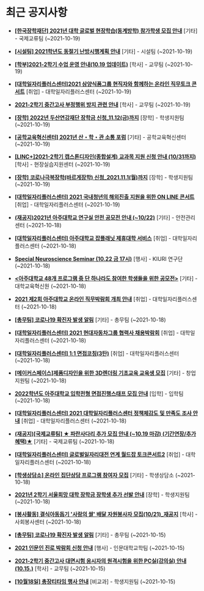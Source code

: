 # 최근 공지사항

* **[[한국장학재단] 2021년 대학 글로벌 현장학습(동계방학) 참가학생 모집 안내](http://ajou.ac.kr/kr/ajou/notice.do?mode=view&amp;articleNo=114062&amp;article.offset=0&amp;articleLimit=30)**
 [기타] - 국제교류팀 (~2021-10-19)

* **[[시설팀] 2021학년도 동절기 난방시행계획 안내](http://ajou.ac.kr/kr/ajou/notice.do?mode=view&amp;articleNo=114059&amp;article.offset=0&amp;articleLimit=30)**
 [기타] - 시설팀 (~2021-10-19)

* **[[학부]2021-2학기 수업 운영 안내(10.19 업데이트)](http://ajou.ac.kr/kr/ajou/notice.do?mode=view&amp;articleNo=114058&amp;article.offset=0&amp;articleLimit=30)**
 [학사] - 교무팀 (~2021-10-19)

* **[[대학일자리플러스센터]2021 삼양식품그룹 현직자와 함께하는 온라인 직무토크 콘서트](http://ajou.ac.kr/kr/ajou/notice.do?mode=view&amp;articleNo=114054&amp;article.offset=0&amp;articleLimit=30)**
 [취업] - 대학일자리플러스센터 (~2021-10-19)

* **[2021-2학기 중간고사 부정행위 방지 관련 안내](http://ajou.ac.kr/kr/ajou/notice.do?mode=view&amp;articleNo=114053&amp;article.offset=0&amp;articleLimit=30)**
 [학사] - 교무팀 (~2021-10-19)

* **[[장학] 2022년 두산연강재단 장학금 신청_11.12(금)까지](http://ajou.ac.kr/kr/ajou/notice.do?mode=view&amp;articleNo=114052&amp;article.offset=0&amp;articleLimit=30)**
 [장학] - 학생지원팀 (~2021-10-19)

* **[[공학교육혁신센터] 2021년 산・학・관 소통 포럼](http://ajou.ac.kr/kr/ajou/notice.do?mode=view&amp;articleNo=114051&amp;article.offset=0&amp;articleLimit=30)**
 [기타] - 공학교육혁신센터 (~2021-10-19)

* **[[LINC+]2021-2학기 캡스톤디자인(종합설계) 교과목 지원 신청 안내 (10/31까지)](http://ajou.ac.kr/kr/ajou/notice.do?mode=view&amp;articleNo=114050&amp;article.offset=0&amp;articleLimit=30)**
 [학사] - 현장실습지원센터 (~2021-10-19)

* **[[장학] 코로나극복장학(바르게장학) 신청_2021.11.1(월)까지](http://ajou.ac.kr/kr/ajou/notice.do?mode=view&amp;articleNo=114049&amp;article.offset=0&amp;articleLimit=30)**
 [장학] - 학생지원팀 (~2021-10-19)

* **[[대학일자리플러스센터] 2021 국내청년의 해외진출 지원을 위한 ON LINE 콘서트](http://ajou.ac.kr/kr/ajou/notice.do?mode=view&amp;articleNo=114047&amp;article.offset=0&amp;articleLimit=30)**
 [취업] - 대학일자리플러스센터 (~2021-10-19)

* **[(재공지)2021년 아주대학교 연구실 안전 공모전 안내 (~10/22)](http://ajou.ac.kr/kr/ajou/notice.do?mode=view&amp;articleNo=114035&amp;article.offset=0&amp;articleLimit=30)**
 [기타] - 안전관리센터 (~2021-10-18)

* **[[대학일자리플러스센터] 아주대학교 잡플래닛 제휴대학 서비스](http://ajou.ac.kr/kr/ajou/notice.do?mode=view&amp;articleNo=114034&amp;article.offset=0&amp;articleLimit=30)**
 [취업] - 대학일자리플러스센터 (~2021-10-18)

* **[Special Neuroscience Seminar (10.22 금 17시)](http://ajou.ac.kr/kr/ajou/notice.do?mode=view&amp;articleNo=114032&amp;article.offset=0&amp;articleLimit=30)**
 [행사] - KIURI 연구단 (~2021-10-18)

* **[&lt;아주대학교 48개 프로그램 중 단 하나라도 참여한 학생들을 위한 공모전&gt;](http://ajou.ac.kr/kr/ajou/notice.do?mode=view&amp;articleNo=114031&amp;article.offset=0&amp;articleLimit=30)**
 [기타] - 대학교육혁신원 (~2021-10-18)

* **[2021 제2회 아주대학교 온라인 직무박람회 개최 안내](http://ajou.ac.kr/kr/ajou/notice.do?mode=view&amp;articleNo=114029&amp;article.offset=0&amp;articleLimit=30)**
 [취업] - 대학일자리플러스센터 (~2021-10-18)

* **[[총무팀] 코로나19 확진자 발생 알림](http://ajou.ac.kr/kr/ajou/notice.do?mode=view&amp;articleNo=114023&amp;article.offset=0&amp;articleLimit=30)**
 [기타] - 총무팀 (~2021-10-18)

* **[[대학일자리플러스센터] 2021 현대자동차그룹 협력사 채용박람회](http://ajou.ac.kr/kr/ajou/notice.do?mode=view&amp;articleNo=114022&amp;article.offset=0&amp;articleLimit=30)**
 [취업] - 대학일자리플러스센터 (~2021-10-18)

* **[[대학일자리플러스센터] 1:1 면접코칭(3탄)](http://ajou.ac.kr/kr/ajou/notice.do?mode=view&amp;articleNo=114020&amp;article.offset=0&amp;articleLimit=30)**
 [취업] - 대학일자리플러스센터 (~2021-10-18)

* **[[메이커스페이스]제품디자인을 위한 3D렌더링 기초교육 교육생 모집](http://ajou.ac.kr/kr/ajou/notice.do?mode=view&amp;articleNo=114017&amp;article.offset=0&amp;articleLimit=30)**
 [기타] - 창업지원팀 (~2021-10-18)

* **[2022학년도 아주대학교 입학전형 면접진행스태프 모집 안내](http://ajou.ac.kr/kr/ajou/notice.do?mode=view&amp;articleNo=114015&amp;article.offset=0&amp;articleLimit=30)**
 [입학] - 입학팀 (~2021-10-18)

* **[[대학일자리플러스센터] 2021 대학일자리플러스센터 정책체감도 및 만족도 조사 안내](http://ajou.ac.kr/kr/ajou/notice.do?mode=view&amp;articleNo=114010&amp;article.offset=0&amp;articleLimit=30)**
 [취업] - 대학일자리플러스센터 (~2021-10-18)

* **[(재공지)[국제교류팀] ★ 파란사다리 추가 모집 안내 (~10.19 마감) (기간연장/추가혜택)★](http://ajou.ac.kr/kr/ajou/notice.do?mode=view&amp;articleNo=114007&amp;article.offset=0&amp;articleLimit=30)**
 [기타] - 국제교류팀 (~2021-10-18)

* **[[대학일자리플러스센터] 글로벌일자리대전 연계 월드잡 토크콘서트2](http://ajou.ac.kr/kr/ajou/notice.do?mode=view&amp;articleNo=114005&amp;article.offset=0&amp;articleLimit=30)**
 [취업] - 대학일자리플러스센터 (~2021-10-18)

* **[[학생상담소] 온라인 집단상담 프로그램 참여자 모집](http://ajou.ac.kr/kr/ajou/notice.do?mode=view&amp;articleNo=114002&amp;article.offset=0&amp;articleLimit=30)**
 [기타] - 학생상담소 (~2021-10-18)

* **[2021년 2학기 서울희망 대학 장학금 장학생 추가 선발 안내](http://ajou.ac.kr/kr/ajou/notice.do?mode=view&amp;articleNo=114001&amp;article.offset=0&amp;articleLimit=30)**
 [장학] - 학생지원팀 (~2021-10-18)

* **[[봉사활동] 결식아동돕기 &#x27;사랑의 쌀&#x27; 배달 자원봉사자 모집(10/21)_재공지](http://ajou.ac.kr/kr/ajou/notice.do?mode=view&amp;articleNo=114000&amp;article.offset=0&amp;articleLimit=30)**
 [학사] - 사회봉사센터 (~2021-10-18)

* **[[총무팀] 코로나19 확진자 발생 알림](http://ajou.ac.kr/kr/ajou/notice.do?mode=view&amp;articleNo=113991&amp;article.offset=0&amp;articleLimit=30)**
 [기타] - 총무팀 (~2021-10-15)

* **[2021 인문인 진로 박람회 신청 안내](http://ajou.ac.kr/kr/ajou/notice.do?mode=view&amp;articleNo=113984&amp;article.offset=0&amp;articleLimit=30)**
 [행사] - 인문대학교학팀 (~2021-10-15)

* **[2021-2학기 중간고사 대면시험 응시자의 원격시험을 위한 PC실(강의실) 안내(10.15.)](http://ajou.ac.kr/kr/ajou/notice.do?mode=view&amp;articleNo=113977&amp;article.offset=0&amp;articleLimit=30)**
 [학사] - 교무팀 (~2021-10-15)

* **[[10월18일] 총장티타임 행사 안내](http://ajou.ac.kr/kr/ajou/notice.do?mode=view&amp;articleNo=113976&amp;article.offset=0&amp;articleLimit=30)**
 [비교과] - 학생지원팀 (~2021-10-15)
